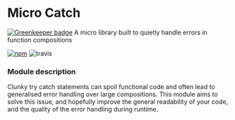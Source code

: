 # Micro Catch

[![Greenkeeper badge](https://badges.greenkeeper.io/iainreid820/micro-catch.svg)](https://greenkeeper.io/)
A micro library built to quietly handle errors in function compositions

[![npm](https://img.shields.io/npm/v/micro-catch.svg?style=flat-square)](https://www.npmjs.com/package/micro-catch)
![travis](https://img.shields.io/travis/iainreid820/micro-catch/master.svg?style=flat-square)

### Module description
Clunky try catch statements can spoil functional code and often lead to generalised error handling over large compositions. This module aims to solve this issue, and hopefully improve the general readability of your code, and the quality of the error handling during runtime.
